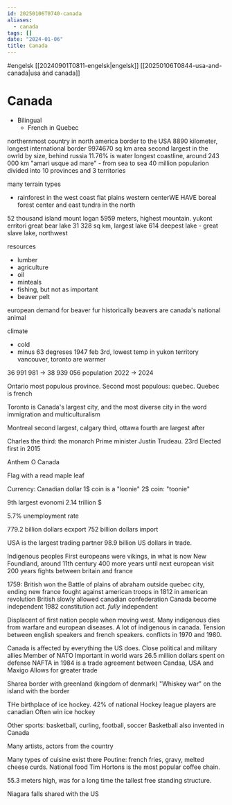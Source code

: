 ```yaml
---
id: 20250106T0740-canada
aliases:
  - canada
tags: []
date: "2024-01-06"
title: Canada
---
```


#engelsk [[20240901T0811-engelsk|engelsk]] [[20250106T0844-usa-and-canada|usa and canada]]

# Canada

- Bilingual
  - French in Quebec

northernmost country in north america
border to the USA
8890 kilometer, longest international border
9974670 sq km area
second largest in the owrld by size, behind russia
11.76% is water
longest coastline, around 243 000 km
"amari usque ad mare" - from sea to sea
40 million popularion
divided into 10 provinces and 3 territories

many terrain types

- rainforest in the west coast
  flat plains western centerWE HAVE
  boreal forest center and east
  tundra in the north

52 thousand island
mount logan 5959 meters, highest mountain. yukont erritori
great bear lake 31 328 sq km, largest lake
614 deepest lake - great slave lake, northwest

resources

- lumber
- agriculture
- oil
- minteals
- fishing, but not as important
- beaver pelt

european demand for beaver fur historically
beavers are canada's national animal

climate

- cold
- minus 63 degreses 1947 feb 3rd, lowest temp in yukon territory
  vancouver, toronto are warmer

36 991 981 -> 38 939 056 population 2022 -> 2024

Ontario most populous province. Second most populous: quebec.
Quebec is french

Toronto is Canada's largest city, and the most diverse city in the word
immigration and multiculturalism

Montreal second largest, calgary third, ottawa fourth are largest after

Charles the third: the monarch
Prime minister Justin Trudeau. 23rd
Elected first in 2015

Anthem O Canada

Flag with a read maple leaf

Currency: Canadian dollar
1\$ coin is a "loonie"
2\$ coin: "toonie"

9th largest evonomi
2.14 trillion $

5.7% unemployment rate

779.2 billion dollars ecxport
752 billion dollars import

USA is the largest trading partner
98.9 billion US dollars in trade.

Indigenous peoples
First europeans were vikings, in what is now New Foundland, around 11th century
400 more years until next european visit
200 years fights between britain and france

1759: British won the Battle of plains of abraham outside quebec city, ending new france
fought against american troops in 1812 in american revolution
British slowly allowed canadian confederation
Canada become independent
1982 constitution act. _fully_ independent

Displacent of first nation people when moving west. Many indigenous dies from warfare and european diseases.
A lot of indigenous in canada.
Tension between english speakers and french speakers. conflicts in 1970 and 1980.

Canada is affected by everything the US does.
Close political and military allies
Member of NATO
Important in world wars
26.5 million dollars spent on defense
NAFTA in 1984 is a trade agreement between Candaa, USA and Maxigo
Allows for greater trade

Sharea border with greenland (kingdom of denmark)
"Whiskey war" on the island with the border

THe birthplace of ice hockey.
42% of national Hockey league players are canadian
Often win ice hockey

Other sports: basketball, curling, football, soccer
Basketball also invented in Canada

Many artists, actors from the country

Many types of cuisine exist there
Poutine: french fries, gravy, melted cheese curds. National food
Tim Hortons is the most popular coffee chain.

55.3 meters high, was for a long time the tallest free standing structure.

Niagara falls shared with the US
